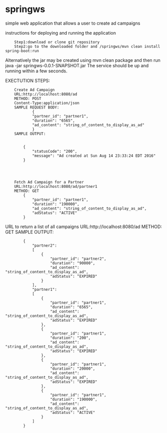 # springws
simple web application that allows a user to create ad campaigns

instructions for deploying and running the application

        Step1:download or clone git repository
        Step2:go to the downloaded folder and /springws/mvn clean install spring-boot:run
Alternatively the jar may be created using mvn clean package
and then run java -jar springws-0.0.1-SNAPSHOT.jar
The service should be up and running within a few seconds.

EXECTUTION STEPS:

        Create Ad Campaign
        URL:http://localhost:8080/ad 
        METHOD: POST 
        Content-Type:application/json
        SAMPLE REQUEST BODY:
                {
                "partner_id": "partner1",
                "duration": "6565",
                "ad_content": "string_of_content_to_display_as_ad"
                }
        SAMPLE OUTPUT:
        
        
            {
                "statusCode": "200",
                "message": "Ad created at Sun Aug 14 23:33:24 EDT 2016"
            }




        Fetch Ad Campaign for a Partner
        URL:http://localhost:8080/ad/partner1
        METHOD: GET
            {
                "partner_id": "partner1",
                "duration": "190000",
                "ad_content": "string_of_content_to_display_as_ad",
                "adStatus": "ACTIVE"
            }


URL to return a list of all campaigns
        URL:http://localhost:8080/ad
        METHOD: GET
        SAMPLE OUTPUT:

            {
                "partner2":
                [
                    {
                        "partner_id": "partner2",
                        "duration": "90000",
                        "ad_content": "string_of_content_to_display_as_ad",
                        "adStatus": "EXPIRED"
                    }
                ],
                "partner1":
                [
                    {
                        "partner_id": "partner1",
                        "duration": "6565",
                        "ad_content": "string_of_content_to_display_as_ad",
                        "adStatus": "EXPIRED"
                    },
                    {
                        "partner_id": "partner1",
                        "duration": "200",
                        "ad_content": "string_of_content_to_display_as_ad",
                        "adStatus": "EXPIRED"
                    },
                    {
                        "partner_id": "partner1",
                        "duration": "20000",
                        "ad_content": "string_of_content_to_display_as_ad",
                        "adStatus": "EXPIRED"
                    },
                    {
                        "partner_id": "partner1",
                        "duration": "190000",
                        "ad_content": "string_of_content_to_display_as_ad",
                        "adStatus": "ACTIVE"
                    }
                ]
            }
        
